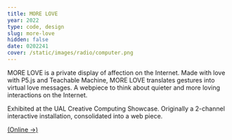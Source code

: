 ```yaml
---
title: MORE LOVE
year: 2022
type: code, design
slug: more-love
hidden: false
date: 0202241
cover: /static/images/radio/computer.png
---
```


MORE LOVE is a private display of affection on the Internet. Made with love with P5.js and Teachable Machine, MORE LOVE translates gestures into virtual love messages. A webpiece to think about quieter and more loving interactions on the Internet.

Exhibited at the UAL Creative Computing Showcase. Originally a 2-channel interactive installation, consolidated into a web piece.

[(Online →)](https://morelove.netlify.com)